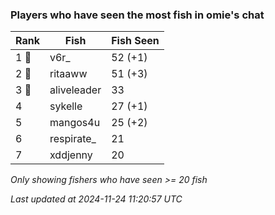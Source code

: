 ### Players who have seen the most fish in omie's chat
| Rank | Fish | Fish Seen |
|------|--------|-----------|
| 1 🥇  | v6r_  | 52 (+1) |
| 2 🥈  | ritaaww  | 51 (+3) |
| 3 🥉  | aliveleader  | 33 |
| 4  | sykelle  | 27 (+1) |
| 5  | mangos4u  | 25 (+2) |
| 6  | respirate_  | 21 |
| 7  | xddjenny  | 20 |

_Only showing fishers who have seen >= 20 fish_

_Last updated at 2024-11-24 11:20:57 UTC_